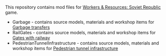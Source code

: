 This repository contains mod files for [Workers & Resources: Soviet Republic](https://store.steampowered.com/app/784150/Workers__Resources_Soviet_Republic/ "Workers & Resources: Soviet Republic") game.

- Garbage - contains source models, materials and workshop items for [Garbage transfers](https://steamcommunity.com/sharedfiles/filedetails/?id=3079679069 "Garbage transfers")
- RailGates - contains source models, materials and workshop items for [Gates with railway](https://steamcommunity.com/sharedfiles/filedetails/?id=2795748604 "Gates with railway")
- PedestrianTunnelInfrastructure - contains source models, materials and workshop items for [Pedestrian tunnel infrastructure](https://steamcommunity.com/sharedfiles/filedetails/?id=3568764267)